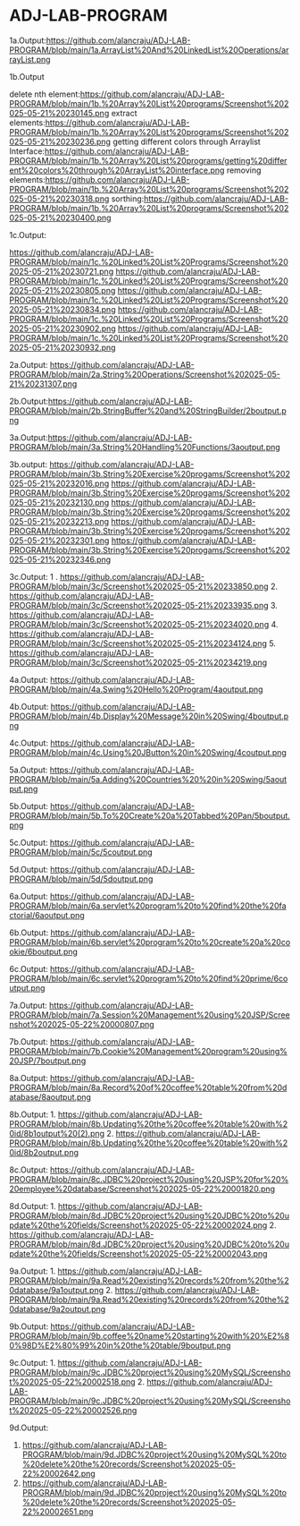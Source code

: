 # ADJ-LAB-PROGRAM

1a.Output:https://github.com/alancraju/ADJ-LAB-PROGRAM/blob/main/1a.ArrayList%20And%20LinkedList%20Operations/arrayList.png

1b.Output

  delete nth element:https://github.com/alancraju/ADJ-LAB-PROGRAM/blob/main/1b.%20Array%20List%20programs/Screenshot%202025-05-21%20230145.png
  extract elements:https://github.com/alancraju/ADJ-LAB-PROGRAM/blob/main/1b.%20Array%20List%20programs/Screenshot%202025-05-21%20230236.png
  getting different colors through Arraylist Interface:https://github.com/alancraju/ADJ-LAB-PROGRAM/blob/main/1b.%20Array%20List%20programs/getting%20different%20colors%20through%20ArrayList%20interface.png
  removing elements:https://github.com/alancraju/ADJ-LAB-PROGRAM/blob/main/1b.%20Array%20List%20programs/Screenshot%202025-05-21%20230318.png
  sorthing:https://github.com/alancraju/ADJ-LAB-PROGRAM/blob/main/1b.%20Array%20List%20programs/Screenshot%202025-05-21%20230400.png
  
1c.Output:

   https://github.com/alancraju/ADJ-LAB-PROGRAM/blob/main/1c.%20Linked%20List%20Programs/Screenshot%202025-05-21%20230721.png
  https://github.com/alancraju/ADJ-LAB-PROGRAM/blob/main/1c.%20Linked%20List%20Programs/Screenshot%202025-05-21%20230805.png
   https://github.com/alancraju/ADJ-LAB-PROGRAM/blob/main/1c.%20Linked%20List%20Programs/Screenshot%202025-05-21%20230834.png
   https://github.com/alancraju/ADJ-LAB-PROGRAM/blob/main/1c.%20Linked%20List%20Programs/Screenshot%202025-05-21%20230902.png
   https://github.com/alancraju/ADJ-LAB-PROGRAM/blob/main/1c.%20Linked%20List%20Programs/Screenshot%202025-05-21%20230932.png
   
2a.Output: https://github.com/alancraju/ADJ-LAB-PROGRAM/blob/main/2a.String%20Operations/Screenshot%202025-05-21%20231307.png

2b.Output:https://github.com/alancraju/ADJ-LAB-PROGRAM/blob/main/2b.StringBuffer%20and%20StringBuilder/2boutput.png

3a.Output:https://github.com/alancraju/ADJ-LAB-PROGRAM/blob/main/3a.String%20Handling%20Functions/3aoutput.png

3b.output:
   https://github.com/alancraju/ADJ-LAB-PROGRAM/blob/main/3b.String%20Exercise%20progams/Screenshot%202025-05-21%20232016.png
   https://github.com/alancraju/ADJ-LAB-PROGRAM/blob/main/3b.String%20Exercise%20progams/Screenshot%202025-05-21%20232130.png
   https://github.com/alancraju/ADJ-LAB-PROGRAM/blob/main/3b.String%20Exercise%20progams/Screenshot%202025-05-21%20232213.png
   https://github.com/alancraju/ADJ-LAB-PROGRAM/blob/main/3b.String%20Exercise%20progams/Screenshot%202025-05-21%20232301.png
   https://github.com/alancraju/ADJ-LAB-PROGRAM/blob/main/3b.String%20Exercise%20progams/Screenshot%202025-05-21%20232346.png

3c.Output:
  1 .  https://github.com/alancraju/ADJ-LAB-PROGRAM/blob/main/3c/Screenshot%202025-05-21%20233850.png
  2.  https://github.com/alancraju/ADJ-LAB-PROGRAM/blob/main/3c/Screenshot%202025-05-21%20233935.png
  3.  https://github.com/alancraju/ADJ-LAB-PROGRAM/blob/main/3c/Screenshot%202025-05-21%20234020.png
  4.  https://github.com/alancraju/ADJ-LAB-PROGRAM/blob/main/3c/Screenshot%202025-05-21%20234124.png
  5.  https://github.com/alancraju/ADJ-LAB-PROGRAM/blob/main/3c/Screenshot%202025-05-21%20234219.png
  
4a.Output: https://github.com/alancraju/ADJ-LAB-PROGRAM/blob/main/4a.Swing%20Hello%20Program/4aoutput.png

4b.Output: https://github.com/alancraju/ADJ-LAB-PROGRAM/blob/main/4b.Display%20Message%20in%20Swing/4boutput.png

4c.Output: https://github.com/alancraju/ADJ-LAB-PROGRAM/blob/main/4c.Using%20JButton%20in%20Swing/4coutput.png

5a.Output: https://github.com/alancraju/ADJ-LAB-PROGRAM/blob/main/5a.Adding%20Countries%20%20in%20Swing/5aoutput.png

5b.Output: https://github.com/alancraju/ADJ-LAB-PROGRAM/blob/main/5b.To%20Create%20a%20Tabbed%20Pan/5boutput.png

5c.Output: https://github.com/alancraju/ADJ-LAB-PROGRAM/blob/main/5c/5coutput.png

5d.Output: https://github.com/alancraju/ADJ-LAB-PROGRAM/blob/main/5d/5doutput.png

6a.Output: https://github.com/alancraju/ADJ-LAB-PROGRAM/blob/main/6a.servlet%20program%20to%20find%20the%20factorial/6aoutput.png

6b.Output: https://github.com/alancraju/ADJ-LAB-PROGRAM/blob/main/6b.servlet%20program%20to%20create%20a%20cookie/6boutput.png

6c.Output: https://github.com/alancraju/ADJ-LAB-PROGRAM/blob/main/6c.servlet%20program%20to%20find%20prime/6coutput.png

7a.Output: https://github.com/alancraju/ADJ-LAB-PROGRAM/blob/main/7a.Session%20Management%20using%20JSP/Screenshot%202025-05-22%20000807.png

7b.Output: https://github.com/alancraju/ADJ-LAB-PROGRAM/blob/main/7b.Cookie%20Management%20program%20using%20JSP/7boutput.png

8a.Output: https://github.com/alancraju/ADJ-LAB-PROGRAM/blob/main/8a.Record%20of%20coffee%20table%20from%20database/8aoutput.png

8b.Output: 
    1. https://github.com/alancraju/ADJ-LAB-PROGRAM/blob/main/8b.Updating%20the%20coffee%20table%20with%20id/8b1output%20(2).png
    2. https://github.com/alancraju/ADJ-LAB-PROGRAM/blob/main/8b.Updating%20the%20coffee%20table%20with%20id/8b2output.png
    
8c.Output: 
     https://github.com/alancraju/ADJ-LAB-PROGRAM/blob/main/8c.JDBC%20project%20using%20JSP%20for%20%20employee%20database/Screenshot%202025-05-22%20001820.png

8d.Output:
    1. https://github.com/alancraju/ADJ-LAB-PROGRAM/blob/main/8d.JDBC%20project%20using%20JDBC%20to%20update%20the%20fields/Screenshot%202025-05-22%20002024.png
    2. https://github.com/alancraju/ADJ-LAB-PROGRAM/blob/main/8d.JDBC%20project%20using%20JDBC%20to%20update%20the%20fields/Screenshot%202025-05-22%20002043.png

9a.Output:
     1. https://github.com/alancraju/ADJ-LAB-PROGRAM/blob/main/9a.Read%20existing%20records%20from%20the%20database/9a1output.png
     2. https://github.com/alancraju/ADJ-LAB-PROGRAM/blob/main/9a.Read%20existing%20records%20from%20the%20database/9a2output.png

9b.Output: https://github.com/alancraju/ADJ-LAB-PROGRAM/blob/main/9b.coffee%20name%20starting%20with%20%E2%80%98D%E2%80%99%20in%20the%20table/9boutput.png

9c.Output: 
    1. https://github.com/alancraju/ADJ-LAB-PROGRAM/blob/main/9c.JDBC%20project%20using%20MySQL/Screenshot%202025-05-22%20002518.png
    2. https://github.com/alancraju/ADJ-LAB-PROGRAM/blob/main/9c.JDBC%20project%20using%20MySQL/Screenshot%202025-05-22%20002526.png

9d.Output: 
   1. https://github.com/alancraju/ADJ-LAB-PROGRAM/blob/main/9d.JDBC%20project%20using%20MySQL%20to%20delete%20the%20records/Screenshot%202025-05-22%20002642.png
   2. https://github.com/alancraju/ADJ-LAB-PROGRAM/blob/main/9d.JDBC%20project%20using%20MySQL%20to%20delete%20the%20records/Screenshot%202025-05-22%20002651.png
      
     
  
  
